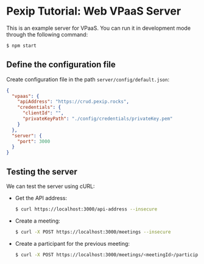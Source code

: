 # Pexip Tutorial: Web VPaaS Server

This is an example server for VPaaS. You can run it in development mode through
the following command:

```bash
$ npm start
```

## Define the configuration file

Create configuration file in the path `server/config/default.json`:

```json
{
  "vpaas": {
    "apiAddress": "https://crud.pexip.rocks",
    "credentials": {
      "clientId": "",
      "privateKeyPath": "./config/credentials/privateKey.pem"
    }
  },
  "server": {
    "port": 3000
  }
}
```

## Testing the server

We can test the server using cURL:

- Get the API address:

  ```bash
  $ curl https://localhost:3000/api-address --insecure
  ```

- Create a meeting:

  ```bash
  $ curl -X POST https://localhost:3000/meetings --insecure
  ```

- Create a participant for the previous meeting:

  ```bash
  $ curl -X POST https://localhost:3000/meetings/<meetingId>/participants --insecure
  ```
